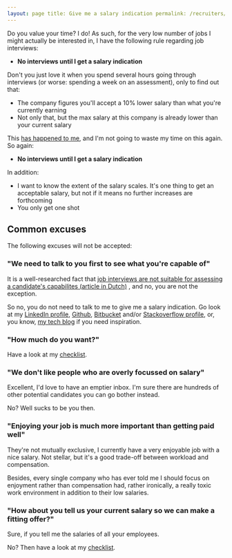 ```yaml
---
layout: page title: Give me a salary indication permalink: /recruiters/give-me-a-salary-indication
---
```


Do you value your time? I do! As such, for the very low number of jobs I might actually be
interested in, I have the following rule regarding job interviews:

* **No interviews until I get a salary indication**

Don't you just love it when you spend several hours going through interviews (or worse: spending a
week on an assessment), only to find out that:

* The company figures you'll accept a 10% lower salary than what you're currently earning
* Not only that, but the max salary at this company is already lower than your current salary

This [has happened to me](/2019/03/12/tales-from-the-interview.html#the-hurried-startup), and I'm
not going to waste my time on this again. So again:

* **No interviews until I get a salary indication**

In addition: 
* I want to know the extent of the salary scales. It's one thing to get an acceptable
  salary, but not if it means no further increases are forthcoming
* You only get one shot

## Common excuses

The following excuses will not be accepted:

### "We need to talk to you first to see what you're capable of"

It is a well-researched fact
that [job interviews are not suitable for assessing a candidate's capabilites (article in Dutch)](https://decorrespondent.nl/8700/de-slechtste-manier-om-een-goede-werknemer-te-vinden-een-sollicitatiegesprek/346155704400-8e4f5571)
, and no, you are not the exception.

So no, you do not need to talk to me to give me a salary indication. Go look at
my [LinkedIn profile](https://www.linkedin.com/in/jeroen-steenbeeke-1b13676/),
[Github](https://github.com/jsteenbeeke), [Bitbucket](https://bitbucket.org/jsteenbeeke/)
and/or [Stackoverflow profile](https://stackoverflow.com/users/8819761/jeroen-steenbeeke), or, you know, [my tech blog](/) if you
need inspiration.

### "How much do you want?"

Have a look at my [checklist](/recruiters/checklist).

### "We don't like people who are overly focussed on salary"

Excellent, I'd love to have an emptier inbox. I'm sure there are hundreds of other potential candidates
you can go bother instead.

No? Well sucks to be you then.

### "Enjoying your job is much more important than getting paid well"

They're not mutually exclusive, I currently have a very enjoyable job with a nice salary. Not stellar,
 but it's a good trade-off between workload and compensation.

Besides, every single company who has ever told me I should focus on enjoyment rather than compensation
had, rather ironically, a really toxic work environment in addition to their low salaries.

### "How about you tell us your current salary so we can make a fitting offer?"

Sure, if you tell me the salaries of all your employees.

No? Then have a look at my [checklist](/recruiters/checklist).

